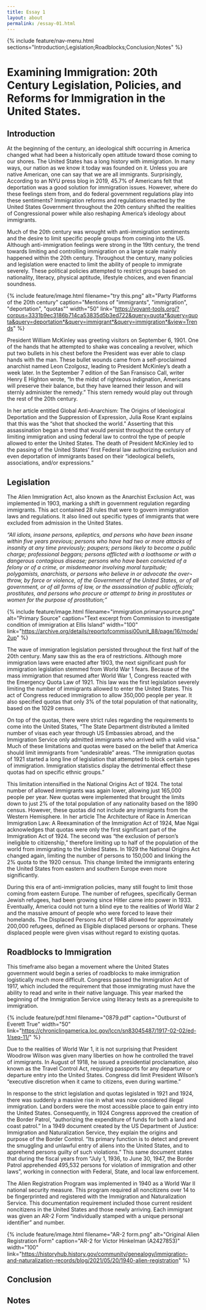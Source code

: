 ```yaml
---
title: Essay 1
layout: about
permalink: /essay-01.html
---
```


{% include feature/nav-menu.html sections="Introduction;Legislation;Roadblocks;Conclusion;Notes" %}

# Examining Immigration: 20th Century Legislation, Policies, and Reforms for Immigration in the United States.

## Introduction

At the beginning of the century, an ideological shift occurring in America changed what had been a historically open attitude toward those coming to our shores. The United States has a long history with immigration. In many ways, our nation as we know it today was founded on it. Unless you are native American, one can say that we are all immigrants. Surprisingly, According to an NYU press blog in 2019, 45.7% of Americans felt that deportation was a good solution for immigration issues.  However, where do these feelings stem from, and do federal government regulations play into these sentiments? Immigration reforms and regulations enacted by the United States Government throughout the 20th century shifted the realities of Congressional power while also reshaping America’s ideology about immigrants. 

Much of the 20th century was wrought with anti-immigration sentiments and the desire to limit specific people groups from coming into the US. Although anti-immigration feelings were strong in the 19th century, the trend towards limiting and controlling immigration on a large scale mainly happened within the 20th century. Throughout the century, many policies and legislation were enacted to limit the ability of people to immigrate severely. These political policies attempted to restrict groups based on nationality, literacy, physical aptitude, lifestyle choices, and even financial soundness.

{% include feature/image.html filename="try this.png" alt="Party Platforms of the 20th century" caption="Mentions of "immigrants", "immigration", "deportation", "quotas"" width="50" link="https://voyant-tools.org/?corpus=3331b9ec3186b714ca53835d5b3ed722&query=quota*&query=quota&query=deportation*&query=immigrant*&query=immigration*&view=Trends" %}

President William McKinley was greeting visitors on September 6, 1901. One of the hands that he attempted to shake was concealing a revolver, which put two bullets in his chest before the President was ever able to clasp hands with the man. These bullet wounds came from a self-proclaimed anarchist named Leon Czolgosz, leading to President McKinley’s death a week later.  In the September 7 edition of the San Fransisco Call, writer Henry E Highton wrote, “In the midst of righteous indignation, Americans will preserve their balance, but they have learned their lesson and will sternly administer the remedy.”  This stern remedy would play out through the rest of the 20th century.

In her article entitled Global Anti-Anarchism: The Origins of Ideological Deportation and the Suppression of Expression, Julia Rose Krant explains that this was the “shot that shocked the world.” Asserting that this assassination began a trend that would persist throughout the century of limiting immigration and using federal law to control the type of people allowed to enter the United States. The death of President McKinley led to the passing of the United States’ first Federal law authorizing exclusion and even deportation of immigrants based on their “ideological beliefs, associations, and/or expressions.” 

## Legislation

The Alien Immigration Act, also known as the Anarchist Exclusion Act, was implemented in 1903, marking a shift in government regulation regarding immigrants. This act contained 28 rules that were to govern immigration laws and regulations. It also lined out specific types of immigrants that were excluded from admission in the United States.

*“All idiots, insane persons, epileptics, and persons who have been insane within five years previous; persons who have had two or more attacks of insanity at any time previously; paupers; persons likely to become a public charge; professional beggars; persons afflicted with a loathsome or with a dangerous contagious disease; persons who have been convicted of a felony or of a crime, or misdemeanor involving moral turpitude; polygamists, anarchists, or persons who believe in or advocate the over¬ throw, by force or violence, of the Government of the United States, or of all government, or of all forms of law, or the assassination of public officials; prostitutes, and persons who procure or attempt to bring in prostitutes or women for the purpose of prostitution;”* 

{% include feature/image.html filename="immigration.primarysource.png" alt="Primary Source" caption="Text excerpt from Commission to investigate condition of immigration at Ellis Island" width="100" link="https://archive.org/details/reportofcommissi00unit_88/page/16/mode/2up" %}

The wave of immigration legislation persisted throughout the first half of the 20th century. Many saw this as the era of restrictions. Although more immigration laws were enacted after 1903, the next significant push for immigration legislation stemmed from World War 1 fears. Because of the mass immigration that resumed after World War 1, Congress reacted with the Emergency Quota Law of 1921. This law was the first legislation severely limiting the number of immigrants allowed to enter the United States. This act of Congress reduced immigration to allow 350,000 people per year. It also specified quotas that only 3% of the total population of that nationality, based on the 1029 census.   

On top of the quotas, there were strict rules regarding the requirements to come into the United States, “The State Department distributed a limited number of visas each year through US Embassies abroad, and the Immigration Service only admitted immigrants who arrived with a valid visa.”  Much of these limitations and quotas were based on the belief that America should limit immigrants from “undesirable” areas. “The immigration quotas of 1921 started a long line of legislation that attempted to block certain types of immigration. Immigration statistics display the detrimental effect these quotas had on specific ethnic groups.” 

This limitation intensified in the National Origins Act of 1924. The total number of allowed immigrants was again lower, allowing just 165,000 people per year. New quotas were implemented that brought the limits down to just 2% of the total population of any nationality based on the 1890 census. However, these quotas did not include any immigrants from the Western Hemisphere.  In her article The Architecture of Race in American Immigration Law: A Reexamination of the Immigration Act of 1924, Mae Ngai acknowledges that quotas were only the first significant part of the Immigration Act of 1924. The second was “the exclusion of person’s ineligible to citizenship,” therefore limiting up to half of the population of the world from immigrating to the United States.  In 1929 the National Origins Act changed again, limiting the number of persons to 150,000 and linking the 2% quota to the 1920 census. This change limited the immigrants entering the United States from eastern and southern Europe even more significantly. 

During this era of anti-immigration policies, many still fought to limit those coming from eastern Europe. The number of refugees, specifically German Jewish refugees, had been growing since Hitler came into power in 1933.  Eventually, America could not turn a blind eye to the realities of World War 2 and the massive amount of people who were forced to leave their homelands. The Displaced Persons Act of 1948 allowed for approximately 200,000 refugees, defined as Eligible displaced persons or orphans.  These displaced people were given visas without regard to existing quotas.   

## Roadblocks to Immigration

This timeframe also began a movement where the United States government would begin a series of roadblocks to make immigration logistically much more difficult. Congress passed the Immigration Act of 1917, which included the requirement that those immigrating must have the ability to read and write in their native language. This year marked the beginning of the Immigration Service using literacy tests as a prerequisite to immigration.  

{% include feature/pdf.html filename="0879.pdf" caption="Outburst of Everett True" width="50" link="https://chroniclingamerica.loc.gov/lccn/sn83045487/1917-02-02/ed-1/seq-11/" %}

Due to the realities of World War 1, it is not surprising that President Woodrow Wilson was given many liberties on how he controlled the travel of immigrants. In August of 1918, he issued a presidential proclamation, also known as the Travel Control Act, requiring passports for any departure or departure entry into the United States. Congress did limit President Wilson’s “executive discretion when it came to citizens, even during wartime.”   

In response to the strict legislation and quotas legislated in 1921 and 1924, there was suddenly a massive rise in what was now considered illegal immigration. Land borders were the most accessible place to gain entry into the United States.  Consequently, in 1924 Congress approved the creation of the Border Patrol, “authorizing the expenditure of funds for both a land and coast patrol.”  In a 1949 document created by the US Department of Justice: Immigration and Naturalization Service, they explain the origins and purpose of the Border Control. “Its primary function is to detect and prevent the smuggling and unlawful entry of aliens into the United States, and to apprehend persons guilty of such violations.” This same document states that during the fiscal years from “July 1, 1936, to June 30, 1947, the Border Patrol apprehended 495,532 persons for violation of immigration and other laws”, working in connection with Federal, State, and local law enforcement. 

The Alien Registration Program was implemented in 1940 as a World War II national security measure. This program required all noncitizens over 14 to be fingerprinted and registered with the Immigration and Naturalization Service. This documentation requirement included those current resident noncitizens in the United States and those newly arriving. Each immigrant was given an AR-2 Form “individually stamped with a unique personal identifier” and number. 

{% include feature/image.html filename="AR-2 form.png" alt="Original Alien Registration Form" caption="AR-2 for Victor Hinkelman (A2427853)" width="100" link="https://historyhub.history.gov/community/genealogy/immigration-and-naturalization-records/blog/2021/05/20/1940-alien-registration" %}

## Conclusion

## Notes

[^1]: John D’Agata, ed., *The Making of the American Essay* (Minneapolis: Graywolf Press, 2016), 19–20.


